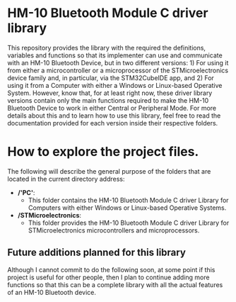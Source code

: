 # HM-10 Bluetooth Module C driver library

This repository provides the library with the required the definitions, variables and functions so that its implementer
can use and communicate with an HM-10 Bluetooth Device, but in two different versions: 1) For using it from either a
microcontroller or a microprocessor of the STMicroelectronics device family and, in particular, via the STM32CubeIDE
app, and 2) For using it from a Computer with either a Windows or Linux-based Operative System. However, know that, for
at least right now, these driver library versions contain only the main functions required to make the HM-10 Bluetooth
Device to work in either Central or Peripheral Mode. For more details about this and to learn how to use this library,
feel free to read the documentation provided for each version inside their respective folders.

# How to explore the project files.
The following will describe the general purpose of the folders that are located in the current directory address:

- **/'PC'**:
    - This folder contains the HM-10 Bluetooth Module C driver Library for Computers with either Windows or Linux-based Operative Systems.
- **/STMicroelectronics**:
    - This folder provides the HM-10 Bluetooth Module C driver Library for STMicroelectronics microcontrollers and microprocessors. 

## Future additions planned for this library

Although I cannot commit to do the following soon, at some point if this project is useful for other people, then I plan
to continue adding more functions so that this can be a complete library with all the actual features of an HM-10
Bluetooth device.
